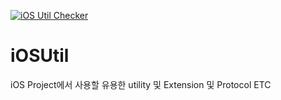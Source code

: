 [![iOS Util Checker](https://github.com/wooky83/IOSUtil/actions/workflows/swift.yml/badge.svg)](https://github.com/wooky83/IOSUtil/actions/workflows/master_push.yml)
# iOSUtil 
iOS Project에서 사용할 유용한 utility 및 Extension 및 Protocol ETC
